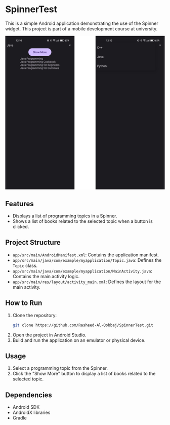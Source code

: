 # SpinnerTest

This is a simple Android application demonstrating the use of the Spinner widget. This project is part of a mobile development course at university.

![Screenshot of the app](SpinnerTest.png)

## Features

- Displays a list of programming topics in a Spinner.
- Shows a list of books related to the selected topic when a button is clicked.

## Project Structure

- `app/src/main/AndroidManifest.xml`: Contains the application manifest.
- `app/src/main/java/com/example/myapplication/Topic.java`: Defines the `Topic` class.
- `app/src/main/java/com/example/myapplication/MainActivity.java`: Contains the main activity logic.
- `app/src/main/res/layout/activity_main.xml`: Defines the layout for the main activity.

## How to Run

1. Clone the repository:
    ```sh
    git clone https://github.com/Rasheed-Al-Qobbaj/SpinnerTest.git
    ```
2. Open the project in Android Studio.
3. Build and run the application on an emulator or physical device.

## Usage

1. Select a programming topic from the Spinner.
2. Click the "Show More" button to display a list of books related to the selected topic.

## Dependencies

- Android SDK
- AndroidX libraries
- Gradle